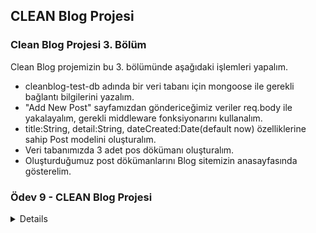 ## CLEAN Blog Projesi

### Clean Blog Projesi 3. Bölüm

Clean Blog projemizin bu 3. bölümünde aşağıdaki işlemleri yapalım.

- cleanblog-test-db adında bir veri tabanı için mongoose ile gerekli bağlantı bilgilerini yazalım.
- "Add New Post" sayfamızdan göndericeğimiz veriler req.body ile yakalayalım, gerekli middleware fonksiyonarını kullanalım.
- title:String, detail:String, dateCreated:Date(default now) özelliklerine sahip Post modelini oluşturalım.
- Veri tabanımızda 3 adet pos dökümanı oluşturalım.
- Oluşturduğumuz post dökümanlarını Blog sitemizin anasayfasında gösterelim.

### Ödev 9 - CLEAN Blog Projesi

<details>  
  <summary>Details</summary>
  ### package.json

```json
{
  "name": "patika-odev-8",
  "version": "1.0.0",
  "description": "Clean Blog Project",
  "main": "app.js",
  "scripts": {
    "test": "echo \"Error: no test specified\" && exit 1",
    "start": "nodemon app.js"
  },
  "author": "ziyacaylan",
  "license": "ISC",
  "dependencies": {
    "ejs": "^3.1.9",
    "express": "^4.18.2",
    "mongoose": "^7.0.3",
    "nodemon": "^2.0.22"
  }
}
```

### app.js

```js
const express = require("express");
const mongoose = require("mongoose");
const ejs = require("ejs");
const path = require("path");
const Post = require("./models/Post");

const app = express();

//connect DB
mongoose.connect("mongodb://localhost/cleanblog-test-db", {
  useNewUrlParser: true,
  useUnifiedTopology: true,
});

//TEMPLATE ENGINE
app.set("view engine", "ejs");

// MIDDLEWARE
app.use(express.static("public"));
app.use(express.urlencoded({ extended: true }));
app.use(express.json());

//ROUTES
app.get("/", async (req, res) => {
  const posts = await Post.find({});
  res.render("index", { posts });
});

app.get("/about", (req, res) => {
  res.render("about");
});

app.get("/add_post", (req, res) => {
  res.render("add_post");
});

app.post("/add", async (req, res) => {
  await Post.create(req.body);
  res.redirect("/");
});

const port = 3000;

app.listen(port, () => {
  console.log(`Sunucu ${port} portunda başlatıldı..`);
});
```

## <a href="./Patika-Odev-8">Ödev Linki <<<---<a/>

</details>

